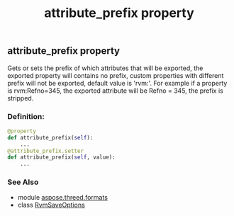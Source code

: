﻿---
title: attribute_prefix property
second_title: Aspose.3D for Python via .NET API References
description: 
type: docs
weight: 40
url: /python-net/aspose.threed.formats/rvmsaveoptions/attribute_prefix/
is_root: false
---

## attribute_prefix property


Gets or sets the prefix of which attributes that will be exported, the exported property will contains no prefix, custom properties with different prefix will not be exported, default value is 'rvm:'.
For example if a property is rvm:Refno=345, the exported attribute will be Refno = 345, the prefix is stripped.
### Definition:
```python
@property
def attribute_prefix(self):
    ...
@attribute_prefix.setter
def attribute_prefix(self, value):
    ...
```

### See Also
* module [aspose.threed.formats](../../)
* class [RvmSaveOptions](/3d/python-net/aspose.threed.formats/rvmsaveoptions)
